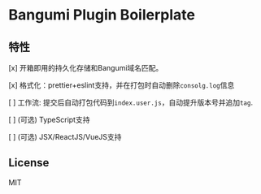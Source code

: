 # Bangumi Plugin Boilerplate

## 特性
[x] 开箱即用的持久化存储和Bangumi域名匹配。

[x] 格式化：prettier+eslint支持，并在打包时自动删除`consolg.log`信息

[ ] 工作流: 提交后自动打包代码到`index.user.js`，自动提升版本号并追加`tag`.

[ ] (可选) TypeScript支持

[ ] (可选) JSX/ReactJS/VueJS支持


## License
MIT
